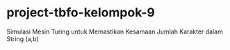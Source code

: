 # project-tbfo-kelompok-9
Simulasi Mesin Turing untuk Memastikan Kesamaan Jumlah Karakter dalam String (a,b)
